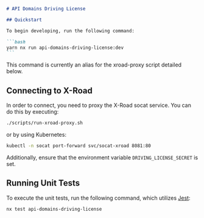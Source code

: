 ````markdown
# API Domains Driving License

## Quickstart

To begin developing, run the following command:

```bash
yarn nx run api-domains-driving-license:dev
```
````

This command is currently an alias for the xroad-proxy script detailed below.

## Connecting to X-Road

In order to connect, you need to proxy the X-Road socat service. You can do this by executing:

```bash
./scripts/run-xroad-proxy.sh
```

or by using Kubernetes:

```bash
kubectl -n socat port-forward svc/socat-xroad 8081:80
```

Additionally, ensure that the environment variable `DRIVING_LICENSE_SECRET` is set.

## Running Unit Tests

To execute the unit tests, run the following command, which utilizes [Jest](https://jestjs.io):

```bash
nx test api-domains-driving-license
```

```

```
